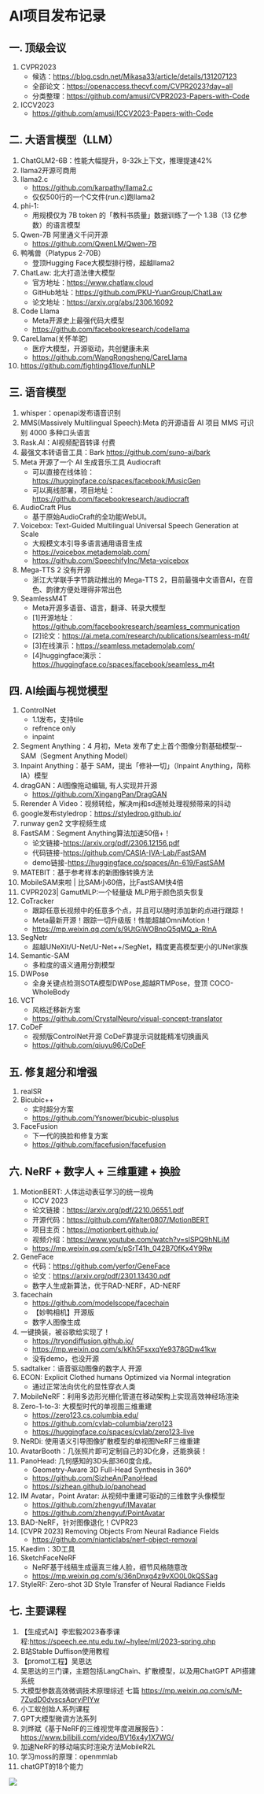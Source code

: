 # AI项目发布记录

## 一. 顶级会议
1. CVPR2023
   - 候选：https://blog.csdn.net/Mikasa33/article/details/131207123
   - 全部论文：https://openaccess.thecvf.com/CVPR2023?day=all
   - 分类整理：https://github.com/amusi/CVPR2023-Papers-with-Code
1. ICCV2023
   - https://github.com/amusi/ICCV2023-Papers-with-Code
   
## 二. 大语言模型（LLM）
1. ChatGLM2-6B：性能大幅提升，8-32k上下文，推理提速42%
1. llama2开源可商用
1. llama2.c
   - https://github.com/karpathy/llama2.c
   - 仅仅500行的一个C文件(run.c)跑llama2
1. phi-1:
   - 用规模仅为 7B token 的「教科书质量」数据训练了一个 1.3B（13 亿参数）的语言模型
1. Qwen-7B 阿里通义千问开源
   - https://github.com/QwenLM/Qwen-7B
1. 鸭嘴兽（Platypus 2-70B）
   - 登顶Hugging Face大模型排行榜，超越llama2
1. ChatLaw: 北大打造法律大模型
   - 官方地址：https://www.chatlaw.cloud
   - GitHub地址：https://github.com/PKU-YuanGroup/ChatLaw
   - 论文地址：https://arxiv.org/abs/2306.16092
1. Code Llama
   - Meta开源史上最强代码大模型
   - https://github.com/facebookresearch/codellama
1. CareLlama(关怀羊驼)
   - 医疗大模型，开源驱动，共创健康未来
   - https://github.com/WangRongsheng/CareLlama
1. https://github.com/fighting41love/funNLP   
## 三. 语音模型
1. whisper：openapi发布语音识别
1. MMS(Massively Multilingual Speech):Meta 的开源语音 AI 项目 MMS 可识别 4000 多种口头语言
1. Rask.AI：AI视频配音转译 付费
1. 最强文本转语音工具：Bark https://github.com/suno-ai/bark
1. Meta 开源了一个 AI 生成音乐工具 Audiocraft
   - 可以直接在线体验：https://huggingface.co/spaces/facebook/MusicGen
   - 可以离线部署，项目地址：https://github.com/facebookresearch/audiocraft
1. AudioCraft Plus
   - 基于原始AudioCraft的全功能WebUI。
1. Voicebox: Text-Guided Multilingual Universal Speech Generation at Scale
   - 大规模文本引导多语言通用语音生成
   - https://voicebox.metademolab.com/
   - https://github.com/SpeechifyInc/Meta-voicebox
1. Mega-TTS 2 没有开源
   - 浙江大学联手字节跳动推出的 Mega-TTS 2，目前最强中文语音AI，在音色、韵律方便处理得非常出色
1. SeamlessM4T
   - Meta开源多语音、语言，翻译、转录大模型
   - [1]开源地址：https://github.com/facebookresearch/seamless_communication
   - [2]论文：https://ai.meta.com/research/publications/seamless-m4t/
   - [3]在线演示：https://seamless.metademolab.com/
   - [4]huggingface演示：https://huggingface.co/spaces/facebook/seamless_m4t

## 四. AI绘画与视觉模型
1. ControlNet
   - 1.1发布，支持tile
   - refrence only
   - inpaint
1. Segment Anything：4 月初，Meta 发布了史上首个图像分割基础模型--SAM（Segment Anything Model）
1. Inpaint Anything：基于 SAM，提出「修补一切」（Inpaint Anything，简称 IA）模型
1. dragGAN：AI图像拖动编辑, 有人实现并开源
   - https://github.com/XingangPan/DragGAN
1. Rerender A Video：视频转绘，解决mj和sd逐帧处理视频带来的抖动
1. google发布styledrop：https://styledrop.github.io/
1. runway gen2 文字视频生成
1. FastSAM：Segment Anything算法加速50倍+！
   - 论文链接-https://arxiv.org/pdf/2306.12156.pdf
   - 代码链接-https://github.com/CASIA-IVA-Lab/FastSAM
   - demo链接-https://huggingface.co/spaces/An-619/FastSAM
1. MATEBIT：基于参考样本的新图像转换方法
1. MobileSAM来啦 | 比SAM小60倍，比FastSAM快4倍
1. CVPR2023| GamutMLP:一个轻量级 MLP用于颜色损失恢复
1. CoTracker
   - 跟踪任意长视频中的任意多个点，并且可以随时添加新的点进行跟踪！
   - Meta最新开源！跟踪一切升级版！性能超越OmniMotion！
   - https://mp.weixin.qq.com/s/9UtGiWOBnoQ5qMQ_a-RInA
1. SegNetr
   - 超越UNeXit/U-Net/U-Net++/SegNet，精度更高模型更小的UNet家族
1. Semantic-SAM
   - 多粒度的语义通用分割模型
1. DWPose
   - 全身关键点检测SOTA模型DWPose,超越RTMPose，登顶 COCO-WholeBody
1. VCT
   - 风格迁移新方案
   - https://github.com/CrystalNeuro/visual-concept-translator
1. CoDeF
   - 视频版ControlNet开源 CoDeF靠提示词就能精准切换画风
   - https://github.com/qiuyu96/CoDeF

## 五. 修复超分和增强
1. realSR
1. Bicubic++
   - 实时超分方案
   - https://github.com/Ysnower/bicubic-plusplus
1. FaceFusion
   - 下一代的换脸和修复方案
   - https://github.com/facefusion/facefusion
   
## 六. NeRF + 数字人 + 三维重建 + 换脸 
1. MotionBERT: 人体运动表征学习的统一视角
   - ICCV 2023
   - 论文链接：https://arxiv.org/pdf/2210.06551.pdf
   - 开源代码：https://github.com/Walter0807/MotionBERT
   - 项目主页：https://motionbert.github.io/
   - 视频介绍：https://www.youtube.com/watch?v=slSPQ9hNLjM
   - https://mp.weixin.qq.com/s/pSrT41h_042B70fKx4Y9Rw
1. GeneFace
   - 代码：https://github.com/yerfor/GeneFace
   - 论文：https://arxiv.org/pdf/2301.13430.pdf
   - 数字人生成新算法，优于RAD-NERF，AD-NERF
1. facechain
   - https://github.com/modelscope/facechain
   - 【妙鸭相机】开源版
   - 数字人图像生成
1. 一键换装，被谷歌给实现了！
   - https://tryondiffusion.github.io/
   - https://mp.weixin.qq.com/s/kKh5FsxxqYe9378GDw41kw
   - 没有demo，也没开源
1. sadtalker：语音驱动图像的数字人 开源
1. ECON: Explicit Clothed humans Optimized via Normal integration
   - 通过正常法向优化的显性穿衣人类
1. MobileNeRF：利用多边形光栅化管道在移动架构上实现高效神经场渲染
1. Zero-1-to-3: 大模型时代的单视图三维重建
   - https://zero123.cs.columbia.edu/
   - https://github.com/cvlab-columbia/zero123
   - https://huggingface.co/spaces/cvlab/zero123-live
1. NeRDi: 使用语义引导图像扩散模型的单视图NeRF三维重建
1. AvatarBooth：几张照片即可定制自己的3D化身，还能换装！
1. PanoHead: 几何感知的3D头部360度合成。
   - Geometry-Aware 3D Full-Head Synthesis in 360°
   - https://github.com/SizheAn/PanoHead
   - https://sizhean.github.io/panohead
1. IM Avatar，Point Avatar: 从视频中重建可驱动的三维数字头像模型
   - https://github.com/zhengyuf/IMavatar
   - https://github.com/zhengyuf/PointAvatar
1. BAD-NeRF，针对图像退化！CVPR23
1. [CVPR 2023] Removing Objects From Neural Radiance Fields
   - https://github.com/nianticlabs/nerf-object-removal
1. Kaedim：3D工具
1. SketchFaceNeRF
   - NeRF基于线稿生成逼真三维人脸，细节风格随意改
   - https://mp.weixin.qq.com/s/36nDnxg4z9vXO0L0kQSSag
1. StyleRF: Zero-shot 3D Style Transfer of Neural Radiance Fields
## 七. 主要课程
1. 【生成式AI】李宏毅2023春季课程:https://speech.ee.ntu.edu.tw/~hylee/ml/2023-spring.php
2.  B站Stable Duffison使用教程
2. 【promot工程】吴恩达
2. 吴恩达的三门课，主题包括LangChain、扩散模型，以及用ChatGPT API搭建系统
5. 大模型参数高效微调技术原理综述 七篇 https://mp.weixin.qq.com/s/M-7ZudD0dvscsApryiPIYw
6. 小工蚁创始人系列课程
7. GPT大模型微调方法系列
8. 刘烨斌《基于NeRF的三维视觉年度进展报告》：https://www.bilibili.com/video/BV16x4y1X7WG/
9. 加速NeRF的移动端实时渲染方法MobileR2L
10. 学习moss的原理：openmmlab 
11. chatGPT的18个能力

![](.images/cd2e8ab3.png)
